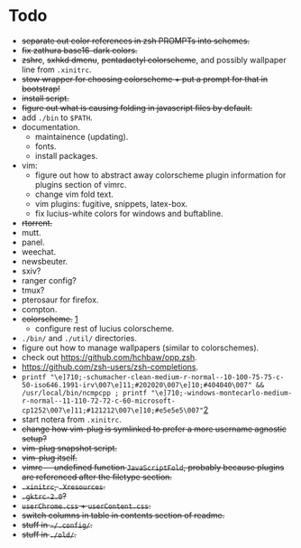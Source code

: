 # Todo

- ~~separate out color references in zsh PROMPTs into schemes.~~
- ~~fix zathura base16-dark colors.~~
- ~~zshrc~~, ~~sxhkd dmenu~~, ~~pentadactyl colorscheme~~, and possibly
  wallpaper line from `.xinitrc`.
- ~~stow wrapper for choosing colorscheme + put a prompt for that in
  bootstrap!~~
- ~~install script.~~
- ~~figure out what is causing folding in javascript files by default.~~
- add `./bin` to `$PATH`.
- documentation.
    - maintainence (updating).
    - fonts.
    - install packages.
- vim:
    - figure out how to abstract away colorscheme plugin information for
      plugins section of vimrc.
    - change vim fold text.
    - vim plugins: fugitive, snippets, latex-box.
    - fix lucius-white colors for windows and buftabline.
- ~~rtorrent.~~
- mutt.
- panel.
- weechat.
- newsbeuter.
- sxiv?
- ranger config?
- tmux?
- pterosaur for firefox.
- compton.
- ~~colorscheme.~~ [1]
    - configure rest of lucius colorscheme.
- `./bin/` and `./util/` directories.
- figure out how to manage wallpapers (similar to colorschemes).
- check out https://github.com/hchbaw/opp.zsh.
- https://github.com/zsh-users/zsh-completions.
- `printf "\e]710;-schumacher-clean-medium-r-normal--10-100-75-75-c-50-iso646.1991-irv\007\e]11;#202020\007\e]10;#404040\007" && /usr/local/bin/ncmpcpp ; printf "\e]710;-windows-montecarlo-medium-r-normal--11-110-72-72-c-60-microsoft-cp1252\007\e]11;#121212\007\e]10;#e5e5e5\007"`[2]
- start notera from `.xinitrc`.
- ~~change how vim-plug is symlinked to prefer a more username agnostic
  setup?~~
- ~~vim-plug snapshot script.~~
- ~~vim-plug itself.~~
- ~~vimrc -- undefined function `JavaScriptFold`, probably because plugins are
  referenced after the filetype section.~~
- ~~`.xinitrc`, `.Xresources`.~~
- ~~`.gktrc-2.0`?~~
- ~~`userChrome.css` + `userContent.css`.~~
- ~~switch columns in table in contents section of readme.~~
- ~~stuff in `~/.config/`.~~
- ~~stuff in `./old/`.~~

[1]: http://jsbin.com/quxaxaralu/10/edit
[2]: http://lists.schmorp.de/pipermail/rxvt-unicode/2011q2/001416.html
